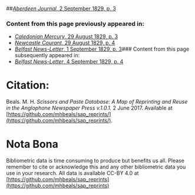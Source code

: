 ##[*Aberdeen Journal*, 2 September 1829, p. 3](https://mhbeals.github.io/sap_html/Aberdeen-Journal/Aberdeen-Journal-2-September-1829-p-3)

### Content from this page previously appeared in:
+ [*Caledonian Mercury*, 29 August 1829, p. 3](https://mhbeals.github.io/sap_html/Caledonian-Mercury/Caledonian-Mercury-29-August-1829-p-3)
+ [*Newcastle Courant*, 29 August 1829, p. 4](https://mhbeals.github.io/sap_html/Newcastle-Courant/Newcastle-Courant-29-August-1829-p-4)
+ [*Belfast News-Letter*, 1 September 1829, p. 3](https://mhbeals.github.io/sap_html/Belfast-News-Letter/Belfast-News-Letter-1-September-1829-p-3)### Content from this page subsequently appeared in:
+ [*Belfast News-Letter*, 4 September 1829, p. 4](https://mhbeals.github.io/sap_html/Belfast-News-Letter/Belfast-News-Letter-4-September-1829-p-4)
                    
# Citation: 

Beals. M. H. *Scissors and Paste Database: A Map of Reprinting and Reuse in the Anglophone Newspaper Press v.1.0.1.* 2 June 2017. Available at [https://github.com/mhbeals/sap_reprints/](https://github.com/mhbeals/sap_reprints/). 
                    
# Nota Bona

Bibliometric data is time consuming to produce but benefits us all. Please remember to cite or acknowledge this and any other bibliometric data you use in your research. All data is available CC-BY 4.0 at [https://github.com/mhbeals/sap_reprints](https://github.com/mhbeals/sap_reprints)